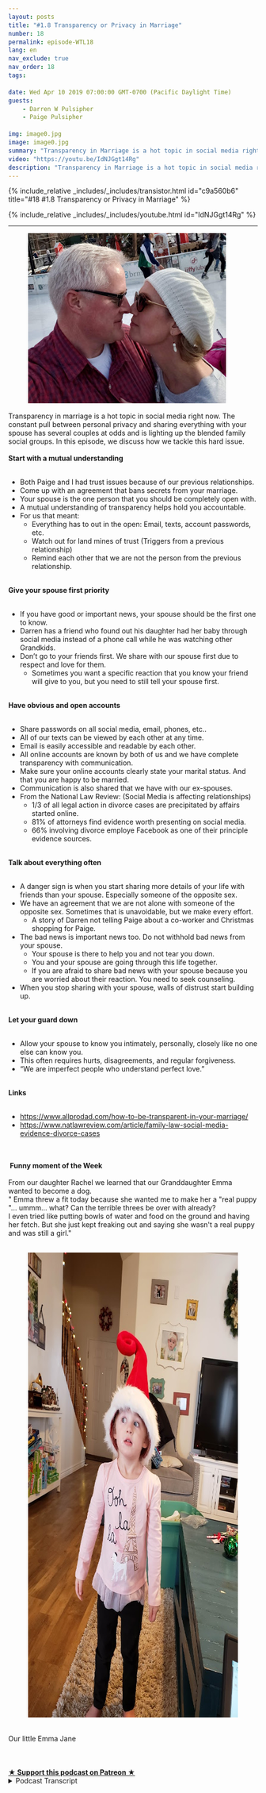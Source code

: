 ```yaml
---
layout: posts
title: "#1.8 Transparency or Privacy in Marriage"
number: 18
permalink: episode-WTL18
lang: en
nav_exclude: true
nav_order: 18
tags:

date: Wed Apr 10 2019 07:00:00 GMT-0700 (Pacific Daylight Time)
guests:
    - Darren W Pulsipher
    - Paige Pulsipher

img: image0.jpg
image: image0.jpg
summary: "Transparency in Marriage is a hot topic in social media right now. The constant pull between personal privacy and sharing everything with your spouse has several couples at odds and is lighting up the blended family social groups. In this episode, we discuss how we tackle this hard issue."
video: "https://youtu.be/IdNJGgt14Rg"
description: "Transparency in Marriage is a hot topic in social media right now. The constant pull between personal privacy and sharing everything with your spouse has several couples at odds and is lighting up the blended family social groups. In this episode, we discuss how we tackle this hard issue."
---
```


<div>
{% include_relative _includes/_includes/transistor.html id="c9a560b6" title="#18 #1.8 Transparency or Privacy in Marriage" %}

{% include_relative _includes/_includes/youtube.html id="IdNJGgt14Rg" %}
</div>

---

<html><head></head><body><div><figure data-trix-attachment="{&quot;contentType&quot;:&quot;image&quot;,&quot;height&quot;:343,&quot;url&quot;:&quot;https://2.bp.blogspot.com/-twq04qVf-L4/XKgomWogtfI/AAAAAAAEywM/oS1g9eMJ64YUgjUK-nlbSK91oQnANaBuwCLcBGAs/s400/darrenpaige.jpg&quot;,&quot;width&quot;:400}" data-trix-content-type="image" class="attachment attachment--preview"><img src="./image0.jpg" width="400" height="343"><figcaption class="attachment__caption"></figcaption></figure></div><div>Transparency in marriage is a hot topic in social media right now. The constant pull between personal privacy and sharing everything with your spouse has several couples at odds and is lighting up the blended family social groups. In this episode, we discuss how we tackle this hard issue.</div><div><strong><br>Start with a mutual understanding<br></strong><br></div><ul><li>Both Paige and I had trust issues because of our previous relationships.</li><li>Come up with an agreement that bans secrets from your marriage.</li><li>Your spouse is the one person that you should be completely open with.</li><li>A mutual understanding of transparency helps hold you accountable.</li><li>For us that meant:<ul><li>Everything has to out in the open: Email, texts, account passwords, etc.</li><li>Watch out for land mines of trust (Triggers from a previous relationship)</li><li>Remind each other that we are not the person from the previous relationship.</li></ul></li></ul><div><strong><br>Give your spouse first priority<br></strong><br></div><ul><li>If you have good or important news, your spouse should be the first one to know.</li><li>Darren has a friend who found out his daughter had her baby through social media instead of a phone call while he was watching other Grandkids.&nbsp;</li><li>Don’t go to your friends first. We share with our spouse first due to respect and love for them.<ul><li>Sometimes you want a specific reaction that you know your friend will give to you, but you need to still tell your spouse first.</li></ul></li></ul><div><strong><br>Have obvious and open accounts<br></strong><br></div><ul><li>Share passwords on all social media, email, phones, etc..</li><li>All of our texts can be viewed by each other at any time.</li><li>Email is easily accessible and readable by each other.</li><li>All online accounts are known by both of us and we have complete transparency with communication.</li><li>Make sure your online accounts clearly state your marital status. And that you are happy to be married.</li><li>Communication is also shared that we have with our ex-spouses.</li><li>From the National Law Review: (Social Media is affecting relationships)<ul><li>1/3 of all legal action in divorce cases are precipitated by affairs started online.</li><li>81% of attorneys find evidence worth presenting on social media.</li><li>66% involving divorce employe Facebook as one of their principle evidence sources.</li></ul></li></ul><div><strong><br>Talk about everything often<br></strong><br></div><ul><li>A danger sign is when you start sharing more details of your life with friends than your spouse. Especially someone of the opposite sex.</li><li>We have an agreement that we are not alone with someone of the opposite sex. Sometimes that is unavoidable, but we make every effort.&nbsp;<ul><li>A story of Darren not telling Paige about a co-worker and Christmas shopping for Paige.</li></ul></li><li>The bad news is important news too. Do not withhold bad news from your spouse.&nbsp;<ul><li>Your spouse is there to help you and not tear you down.</li><li>You and your spouse are going through this life together.</li><li>If you are afraid to share bad news with your spouse because you are worried about their reaction. You need to seek counseling.</li></ul></li><li>When you stop sharing with your spouse, walls of distrust start building up.</li></ul><div><strong><br>Let your guard down<br></strong><br></div><ul><li>Allow your spouse to know you intimately, personally, closely like no one else can know you.</li><li>This often requires hurts, disagreements, and regular forgiveness.</li><li>“We are imperfect people who understand perfect love.”</li></ul><div><strong><br>Links<br></strong><br></div><ul><li><a href="https://www.allprodad.com/how-to-be-transparent-in-your-marriage/">https://www.allprodad.com/how-to-be-transparent-in-your-marriage/</a></li><li><a href="https://www.natlawreview.com/article/family-law-social-media-evidence-divorce-cases">https://www.natlawreview.com/article/family-law-social-media-evidence-divorce-cases</a></li></ul><div><br></div><div><strong><br>&nbsp;Funny moment of the Week<br></strong><br></div><div>From our daughter Rachel we learned that our Granddaughter Emma wanted to become a dog.</div><div>" Emma threw a fit today because she wanted me to make her a "real puppy "... ummm... what? Can the terrible threes be over with already?</div><div>I even tried like putting bowls of water and food on the ground and having her fetch. But she just kept freaking out and saying she wasn't a real puppy and was still a girl."</div><div><br></div><div><figure data-trix-attachment="{&quot;contentType&quot;:&quot;image&quot;,&quot;height&quot;:937,&quot;url&quot;:&quot;https://lh3.googleusercontent.com/Ud5zlW8EkOxjIQ9b3uLhtjyu8lCVM9szFmkxgILusZU-9Sck_Xd7S9doJz3YWJx6RvAnXfST-GFSOviyJdSWN6NTefmqDzf26FmNlWpSAoItNIDVn0i7QTyxiEfIIllAXrZC9Z81yq7lt6PtweTBGl_cWi294WLNBY3Skb1s8INRl-pkcI_H-o1KyKOhd8hUPlcKMmmVqhDV1AmzUlDXVMGT8maJxiRL_eQk2WxHKOlc8ZMj3euuclnSrQWMZVUC8YMCsB3a4HDoZb4tCkIeoBShzJbSlTbS9ikWzwYn8ucTIGKkwE2T3QZR1i1QmyKzJT-rA_6lFKwmRleNw4_ZCFLjZ3FLJNCE9zTPaLfaAb0F2upiIp6aM0VBtnJoaBV0w5l4pPUtVxN5Q3htdfbFrhXISfEq7LE1p59xwnvcGNKqbLLbXd91jOAsY_kneJoFgJfk5XL2LpRsIThSn14C5UUIAyxs6wqH_RmHwPtCch8ev99aScoaDRQEU7nUikUkA2EW0l9UZP2OfCzsSgXuV2TfnSoxTXsFHt2tDHRAwv4s67QQ8guwlAjOZTOZAaXdgIXqIgWlpVtOE4eplH7mZJ4-fAOR134_qzDjp9vqivIxboVvAtC-Th9FJ-7nVPgzfilcYP4cpvG7Bc3up26mu0NNyC5DjhVj=w703-h937-no&quot;,&quot;width&quot;:703}" data-trix-content-type="image" class="attachment attachment--preview"><img src="./image1" width="703" height="937"><figcaption class="attachment__caption"></figcaption></figure><br>Our little Emma Jane</div><div><br></div><div><br><br></div>
<strong>
  <a href="https://www.patreon.com/wheresthelemonade" target="_donate" rel="payment" title="★ Support this podcast on Patreon ★">★ Support this podcast on Patreon ★</a>
</strong></body></html>

<details>
<summary> Podcast Transcript </summary>

<p></p>

</details>

